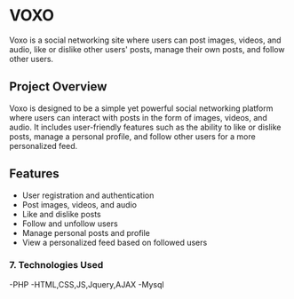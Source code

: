 # VOXO
Voxo is a social networking site where users can post images, videos, and audio, like or dislike other users' posts, manage their own posts, and follow other users.
## Project Overview
Voxo is designed to be a simple yet powerful social networking platform where users can interact with posts in the form of images, videos, and audio. It includes user-friendly features such as the ability to like or dislike posts, manage a personal profile, and follow other users for a more personalized feed.
## Features
- User registration and authentication
- Post images, videos, and audio
- Like and dislike posts
- Follow and unfollow users
- Manage personal posts and profile
- View a personalized feed based on followed users

### 7. **Technologies Used**
-PHP
-HTML,CSS,JS,Jquery,AJAX
-Mysql

